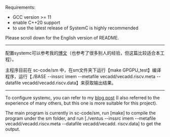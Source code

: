 Requirements:

- GCC version >= 11  
- enable C++20 support
- to use the latest release of SystemC is highly recommended

Please scroll down for the English version of README.

---

配置systemc可以参考我的[博文](https://zhuanlan.zhihu.com/p/638360098)（也参考了很多别人的经验，但这篇比较适合本工程）。

主程序目前在 sc-code/sm 中，在sm文件夹下运行【make GPGPU_test】编译程序，运行【./BASE --inssrc imem --metafile vecadd/vecadd.riscv.meta --datafile vecadd/vecadd.riscv.data】来获取输出结果。

---

To configure systemc, you can refer to my [blog post](https://zhuanlan.zhihu.com/p/638360098) (I also referred to the experience of many others, but this one is more suitable for this project).

The main program is currently in sc-code/sm, run [make] to compile the program under the sm folder, and run [./ventus --inssrc imem --metafile vecadd/vecadd.riscv.meta --datafile vecadd/vecadd. riscv.data] to get the output.
